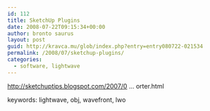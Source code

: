 ```yaml
---
id: 112
title: SketchUp Plugins
date: 2008-07-22T09:15:34+00:00
author: bronto saurus
layout: post
guid: http://kravca.mu/glob/index.php?entry=entry080722-021534
permalink: /2008/07/sketchup-plugins/
categories:
  - software, lightwave
---
```

<a href="http://sketchuptips.blogspot.com/2007/01/wavefront-obj-exporter.html" target="_blank" >http://sketchuptips.blogspot.com/2007/0 &#8230; orter.html</a>

keywords: lightwave, obj, wavefront, lwo